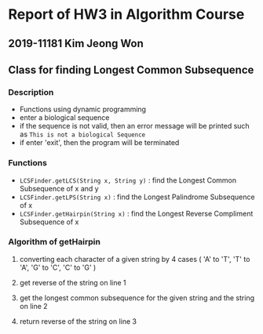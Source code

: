 # Report of HW3 in Algorithm Course 
## 2019-11181 Kim Jeong Won
## Class for finding Longest Common Subsequence

### Description
- Functions using dynamic programming 
- enter a biological sequence 
- if the sequence is not valid, then an error message will be printed such as ```
This is not a biological Sequence ```
- if enter 'exit', then the program will be terminated

### Functions
- <code>LCSFinder.getLCS(String x, String y)</code> : find the Longest Common Subsequence of x and y 
- <code>LCSFinder.getLPS(String x)</code> : find the Longest Palindrome Subsequence of x
- <code>LCSFinder.getHairpin(String x)</code> : find the Longest Reverse Compliment Subsequence of x

### Algorithm of getHairpin
1. converting each character of a given string by 4 cases ( 'A' to 'T', 'T' to 'A', 'G' to 'C', 'C' to 'G' )

2. get reverse of the string on line 1

3. get the longest common subsequence for the given string and the string on line 2

4. return reverse of the string on line 3